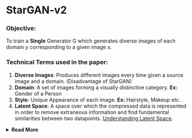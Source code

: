 # StarGAN-v2

### Objective: 
  To train a **Single** Generator G which generates diverse images of each domain y corresponding to a given image x.

### Technical Terms used in the paper:
 
  1. **Diverse Images**: Produces different images every time given a source image and a domain. (Disadvantage of StarGAN)
  2. **Domain**:  A set of images forming a visually distinctive category. **Ex:** Gender of a Person
  3. **Style**: Unique Appearance of each image. **Ex:** Hairstyle, Makeup etc.
  4. **Latent Space**: A space over which the compressed data is represented in order to remove extraneous information and find fundamental similarities between two datapoints.      [Understanding Latent Space](https://towardsdatascience.com/understanding-latent-space-in-machine-learning-de5a7c687d8d).

<details><summary><b>Read More</b></summary>

----

**The Network attemps to generate domain-specific style vectors in the learned style space of each domain and train G to reflect these vectors in the output image**

### Components of the Network

  1. **Generator G**: Takes an Input image **x** and a style code **s** to generate an output image. The style code removes the need of providing the domain of the image to G allowing it to generate images of all domains. **s** is designed to represent the style of a specific domain **y**, which removes the necessity of providing y to G and allowing tit to synthesize images of all domains.
  2. **Mapping Network F**: Takes the Domain (**y**) and Latent Code **z** (Gaussian Noise) to generate the style code **s** (which are domain specific).  Diverse style codes can be generated by randomly sampling the latent vector **z** and the domain **y** rndomly
  3. **Style Encoder E**: Takes in an Image **x** and a domain **y** to generate the style code **s** of x.The Style Encoder can produce diffrent style codes using different reference imaages.
  4. **Discriminator D**: Consists of multiple output branches with each branch D<sub>y</sub> classifying whether or not the image is a **real** image belonging to Domain **y**. 
  
  
  ![Network Architecture](https://pythonawesome.com/content/images/2020/01/overview--2-.png)
  
  ----
  
  ### Training Objectives
  #### Notation:
  
   * Original Image - **x**
   * Original Domain - y
   * Target Domain - &#7929;
   * Style Code of the Target Domain predicted by the Mapping Network - &#353;
   * Style Code of the Original Image predicted by the Style Encoder - &#349;
   * Loss - &#120027;
  
  1. **Adversarial Objective  &#120027;<sub>adv</sub>**: 
     * Sample a latent code **z** and a domain **&#7929;** randomly. Generate a style code  **&#353; = F<sub>&#7929;</sub>(z)**
     * Generate an Output image **G(x,s)** using the generated style code.
     * Learn using **Adverserial Loss**. While training the Generator, there is no control over the *log[D<sub>y</sub>(x)]*. So the Generator tries to *Minimise* the expected value of the *log(1-D<sub>&#7929;</sub>(G(x,&#353;)))* term. We want the discriminator to classify the generated image as real with as high a probability as possible. Since log is a monotonically increasing function, minimising the loss would try and maximise this probability. When training the Discriminator, however, we want to *Maximise* the loss to maximise D<sub>y</sub>(x) since **x** truly belongs to the domain **y**
  2. **Style Reconstruction &#120027;<sub>sty</sub>**:
      * To *Minimise* the style Reconstruction loss i.e., to train the **Style Encoder** to correctly predict the style of the image and to push the **Generator** towards greater use of the provided style code. The output of the Style Encoder should ideally be &#349;
  3. **Style Diversification &#120027;<sub>ds</sub>**: 
      * We try to *Maximise* the difference between images generated using two different style codes **&#353;<sub>1</sub>** and **&#353;<sub>2</sub>** produces using two different latent codes **z<sub>1</sub>** and **z<sub>2</sub>**
  4. **Source Characteristics &#120027;<sub>cyc</sub>**:
      * We try to *Minimise* the difference between the original image and the generated output given an image which is generated using **x** and **&#349;** and the style code predicted by the Style Encoder i.e., ensure that the generator preserves characteristics of the original image.
  
 #### Full Objective:
 
 #### min<sub>G,F,E</sub> max<sub>D</sub> &#120027;<sub>adv</sub> + &#955;<sub>sty</sub> &#120027;<sub>sty</sub> - &#955;<sub>ds</sub> &#120027;<sub>ds</sub> + &#955;<sub>cyc</sub> &#120027;<sub>cyc</sub>
  * The &#955;'s are hyperparameters
  
  ### Evaluating the Model:
  
  * **Frechet Inception Distance** - The Fréchet inception distance (FID) is a metric used to assess the quality of images created by the generator of a generative adversarial network (GAN).The FID compares the distribution of generated images with the distribution of real images that were used to train the generator. (Lower FID is better) [FID](https://en.wikipedia.org/wiki/Fr%C3%A9chet_inception_distance)
  * **Learned Perceptual Image Patch Similarity** - A Mesure Of Diversity in generated Images (Higher is Better)
  
### Network Architecture:

#### Layers:
  * **LAYERS**
    * [Convolution and Pooling Layers](https://stanford.edu/~shervine/teaching/cs-230/cheatsheet-convolutional-neural-networks)
  * **NORMALIZATIONS**
    * [Instance Normalization](https://becominghuman.ai/all-about-normalization-6ea79e70894b). In Instance Normalization, mean and variance are calculated for each individual channel for each individual sample across both spatial dimensions.
    * [Adaptive Instance Normalization](https://paperswithcode.com/method/adaptive-instance-normalization#:~:text=Adaptive%20Instance%20Normalization%20is%20a,Instance%20Normaliation%20is%20an%20extension). "Aligns" the instance-normalized-sample with the given style code.
  * **ACTIVATIONS**
    * [ReLU and LeakyReLU](https://medium.com/@himanshuxd/activation-functions-sigmoid-relu-leaky-relu-and-softmax-basics-for-neural-networks-and-deep-8d9c70eed91e)
    

### AdaptiveWing Loss for Robust Face Alignment via Heatmap Regression

#### [Heatmap Regression](https://www.arxiv-vanity.com/papers/1609.01743/#:~:text=The%20proposed%20part%20heatmap%20regression%20is%20a%20CNN%20cascade%20illustrated%20in%20Fig.&text=The%20second%20subnetwork%20is%20a,location%20of%20the%20body%20parts.) 

  

</details>